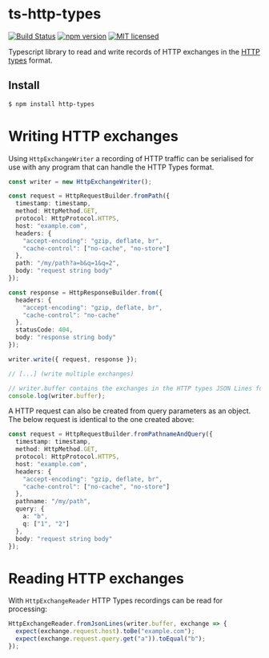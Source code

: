 # ts-http-types
[![Build Status](https://github.com/Meeshkan/ts-http-types/workflows/Node.js%20CI/badge.svg)](https://github.com/Meeshkan/ts-http-types/actions?query=workflow%3A%22Node.js+CI%22)
[![npm version](https://img.shields.io/npm/v/http-types)](https://npmjs.org/http-types)
[![MIT licensed](http://img.shields.io/:license-MIT-blue.svg)](LICENSE)

Typescript library to read and write records of HTTP exchanges in the [HTTP types](https://meeshkan.github.io/http-types/) format.

## Install
```sh
$ npm install http-types
```

# Writing HTTP exchanges
Using `HttpExchangeWriter` a recording of HTTP traffic can be serialised for use with any program that can handle the HTTP Types format.
```typescript
const writer = new HttpExchangeWriter();

const request = HttpRequestBuilder.fromPath({
  timestamp: timestamp,
  method: HttpMethod.GET,
  protocol: HttpProtocol.HTTPS,
  host: "example.com",
  headers: {
    "accept-encoding": "gzip, deflate, br",
    "cache-control": ["no-cache", "no-store"]
  },
  path: "/my/path?a=b&q=1&q=2",
  body: "request string body"
});

const response = HttpResponseBuilder.from({
  headers: {
    "accept-encoding": "gzip, deflate, br",
    "cache-control": "no-cache"
  },
  statusCode: 404,
  body: "response string body"
});

writer.write({ request, response });

// [...] (write multiple exchanges)

// writer.buffer contains the exchanges in the HTTP types JSON Lines format.
console.log(writer.buffer);
```

A HTTP request can also be created from query parameters as an object. The below request is identical to the one created above:

```typescript
const request = HttpRequestBuilder.fromPathnameAndQuery({
  timestamp: timestamp,
  method: HttpMethod.GET,
  protocol: HttpProtocol.HTTPS,
  host: "example.com",
  headers: {
    "accept-encoding": "gzip, deflate, br",
    "cache-control": ["no-cache", "no-store"]
  },
  pathname: "/my/path",
  query: {
    a: "b",
    q: ["1", "2"]
  },
  body: "request string body"
});
```

# Reading HTTP exchanges
With `HttpExchangeReader` HTTP Types recordings can be read for processing:
```typescript
HttpExchangeReader.fromJsonLines(writer.buffer, exchange => {
  expect(exchange.request.host).toBe("example.com");
  expect(exchange.request.query.get("a")).toEqual("b");
});
```
